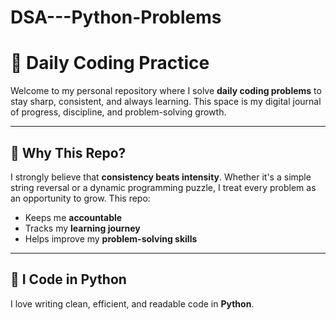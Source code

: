 # DSA---Python-Problems

# 🧠 Daily Coding Practice

Welcome to my personal repository where I solve **daily coding problems** to stay sharp, consistent, and always learning. This space is my digital journal of progress, discipline, and problem-solving growth.

---

## 📌 Why This Repo?

I strongly believe that **consistency beats intensity**. Whether it's a simple string reversal or a dynamic programming puzzle, I treat every problem as an opportunity to grow. This repo:

- Keeps me **accountable**
- Tracks my **learning journey**
- Helps improve my **problem-solving skills**

---
## 🐍 I Code in Python

I love writing clean, efficient, and readable code in **Python**.
